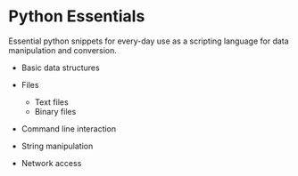 # Python Essentials

Essential python snippets for every-day use as a scripting language for data manipulation and conversion. 

* Basic data structures
* Files
  * Text files
  * Binary files

* Command line interaction

* String manipulation
* Network access
